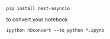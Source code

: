 ```shell
pip install nest-asyncio
```

to convert your notebook
```
ipython nbconvert --to python *.ipynb
```